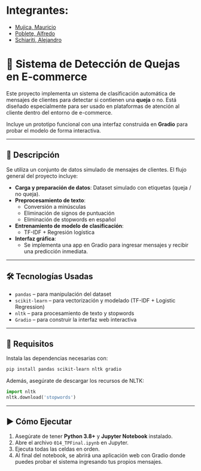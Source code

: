 # Integrantes:
* [Mujica, Mauricio](https://github.com/mauriciomujica/)
*	[Poblete, Alfredo](https://github.com/AlfredoPoblete/)
*	[Schiariti, Alejandro](https://github.com/Nulltheory)

# 🤖 Sistema de Detección de Quejas en E-commerce

Este proyecto implementa un sistema de clasificación automática de mensajes de clientes para detectar si contienen una **queja** o no. Está diseñado especialmente para ser usado en plataformas de atención al cliente dentro del entorno de e-commerce.

Incluye un prototipo funcional con una interfaz construida en **Gradio** para probar el modelo de forma interactiva.

---

## 🧠 Descripción

Se utiliza un conjunto de datos simulado de mensajes de clientes. El flujo general del proyecto incluye:

- **Carga y preparación de datos**: Dataset simulado con etiquetas (queja / no queja).
- **Preprocesamiento de texto**:
  - Conversión a minúsculas
  - Eliminación de signos de puntuación
  - Eliminación de stopwords en español
- **Entrenamiento de modelo de clasificación**:
  - TF-IDF + Regresión logística
- **Interfaz gráfica**:
  - Se implementa una app en Gradio para ingresar mensajes y recibir una predicción inmediata.

---

## 🛠️ Tecnologías Usadas

- `pandas` – para manipulación del dataset
- `scikit-learn` – para vectorización y modelado (TF-IDF + Logistic Regression)
- `nltk` – para procesamiento de texto y stopwords
- `Gradio` – para construir la interfaz web interactiva

---

## 📌 Requisitos

Instala las dependencias necesarias con:

```bash
pip install pandas scikit-learn nltk gradio
```

Además, asegúrate de descargar los recursos de NLTK:

```python
import nltk
nltk.download('stopwords')
```

---

## ▶️ Cómo Ejecutar

1. Asegúrate de tener **Python 3.8+** y **Jupyter Notebook** instalado.
2. Abre el archivo `014_TPFinal.ipynb` en Jupyter.
3. Ejecuta todas las celdas en orden.
4. Al final del notebook, se abrirá una aplicación web con Gradio donde puedes probar el sistema ingresando tus propios mensajes.
